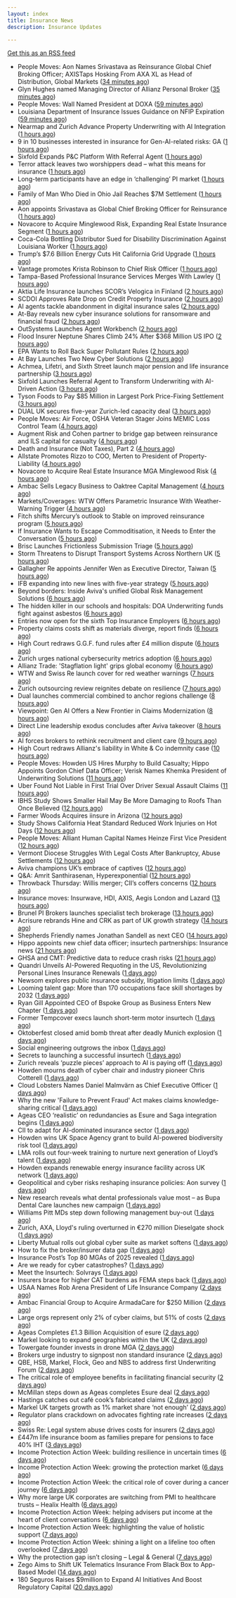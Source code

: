 ```yaml
---
layout: index
title: Insurance News
description: Insurance Updates

---
```


[Get this as an RSS feed](/insurance.rss)

<!-- news_marker starts -->
- People Moves: Aon Names Srivastava as Reinsurance Global Chief Broking Officer; AXISTaps Hosking From AXA XL as Head of Distribution, Global Markets ([34 minutes ago](https://www.insurancejournal.com/news/international/2025/10/02/842258.htm))
- Glyn Hughes named Managing Director of Allianz Personal Broker ([35 minutes ago](https://www.insurtechinsights.com/glyn-hughes-named-managing-director-of-allianz-personal-broker/))
- People Moves: Wall Named President at DOXA ([59 minutes ago](https://www.insurancejournal.com/news/midwest/2025/10/02/842248.htm))
- Louisiana Department of Insurance Issues Guidance on NFIP Expiration ([59 minutes ago](https://www.insurancejournal.com/news/southcentral/2025/10/02/842242.htm))
- Nearmap and Zurich Advance Property Underwriting with AI Integration ([1 hours ago](https://www.insurtechinsights.com/nearmap-and-zurich-advance-property-underwriting-with-ai-integration/))
- 9 in 10 businesses interested in insurance for Gen-AI-related risks: GA ([1 hours ago](https://www.reinsurancene.ws/9-in-10-businesses-interested-in-insurance-for-gen-ai-related-risks-ga/))
- Sixfold Expands P&C Platform With Referral Agent ([1 hours ago](https://insurance-edge.net/2025/10/02/sixfold-expands-pc-platform-with-referral-agent/))
- Terror attack leaves two worshippers dead – what this means for insurance ([1 hours ago](https://www.insurancebusinessmag.com/uk/news/breaking-news/terror-attack-leaves-two-worshippers-dead--what-this-means-for-insurance-551771.aspx))
- Long-term participants have an edge in ‘challenging’ PI market ([1 hours ago](https://www.postonline.co.uk/commercial/7959162/long-term-participants-have-an-edge-in-%E2%80%98challenging%E2%80%99-pi-market))
- Family of Man Who Died in Ohio Jail Reaches $7M Settlement ([1 hours ago](https://www.insurancejournal.com/news/midwest/2025/10/02/842230.htm))
- Aon appoints Srivastava as Global Chief Broking Officer for Reinsurance ([1 hours ago](https://www.reinsurancene.ws/aon-appoints-srivastava-as-global-chief-broking-officer-for-reinsurance/))
- Novacore to Acquire Minglewood Risk, Expanding Real Estate Insurance Segment ([1 hours ago](https://www.insurtechinsights.com/novacore-to-acquire-minglewood-risk-expanding-real-estate-insurance-segment/))
- Coca-Cola Bottling Distributor Sued for Disability Discrimination Against Louisiana Worker ([1 hours ago](https://www.insurancejournal.com/news/southcentral/2025/10/02/842223.htm))
- Trump’s $7.6 Billion Energy Cuts Hit California Grid Upgrade ([1 hours ago](https://www.insurancejournal.com/news/west/2025/10/02/842219.htm))
- Vantage promotes Krista Robinson to Chief Risk Officer ([1 hours ago](https://www.reinsurancene.ws/vantage-promotes-krista-robinson-to-chief-risk-officer/))
- Tampa-Based Professional Insurance Services Merges With Lawley ([1 hours ago](https://www.insurancejournal.com/news/southeast/2025/10/02/842214.htm))
- Aktia Life Insurance launches SCOR’s Velogica in Finland ([2 hours ago](https://www.reinsurancene.ws/aktia-life-insurance-launches-scors-velogica-in-finland/))
- SCDOI Approves Rate Drop on Credit Property Insurance ([2 hours ago](https://www.insurancejournal.com/news/southeast/2025/10/02/842207.htm))
- AI agents tackle abandonment in digital insurance sales ([2 hours ago](https://www.postonline.co.uk/technology/7959134/ai-agents-tackle-abandonment-in-digital-insurance-sales))
- At-Bay reveals new cyber insurance solutions for ransomware and financial fraud ([2 hours ago](https://www.reinsurancene.ws/at-bay-reveals-new-cyber-insurance-solutions-for-ransomware-and-financial-fraud/))
- OutSystems Launches Agent Workbench ([2 hours ago](https://insurance-edge.net/2025/10/02/outsystems-launches-agent-workbench/))
- Flood Insurer Neptune Shares Climb 24% After $368 Million US IPO ([2 hours ago](https://www.insurancejournal.com/news/southeast/2025/10/02/842201.htm))
- EPA Wants to Roll Back Super Pollutant Rules ([2 hours ago](https://www.insurancejournal.com/news/national/2025/10/02/842196.htm))
- At Bay Launches Two New Cyber Solutions ([2 hours ago](https://insurance-edge.net/2025/10/02/at-bay-launches-two-new-cyber-solutions/))
- Achmea, Lifetri, and Sixth Street launch major pension and life insurance partnership ([3 hours ago](https://www.reinsurancene.ws/achmea-lifetri-and-sixth-street-launch-major-pension-and-life-insurance-partnership/))
- Sixfold Launches Referral Agent to Transform Underwriting with AI-Driven Action ([3 hours ago](https://www.insurtechinsights.com/sixfold-launches-referral-agent-to-transform-underwriting-with-ai-driven-action/))
- Tyson Foods to Pay $85 Million in Largest Pork Price-Fixing Settlement ([3 hours ago](https://www.insurancejournal.com/news/national/2025/10/02/842191.htm))
- DUAL UK secures five-year Zurich-led capacity deal ([3 hours ago](https://www.reinsurancene.ws/dual-uk-secures-five-year-zurich-led-capacity-deal/))
- People Moves: Air Force, OSHA Veteran Stager Joins MEMIC Loss Control Team ([4 hours ago](https://www.insurancejournal.com/news/east/2025/10/02/841111.htm))
- Augment Risk and Cohen partner to bridge gap between reinsurance and ILS capital for casualty ([4 hours ago](https://www.reinsurancene.ws/augment-risk-and-cohen-partner-to-bridge-gap-between-reinsurance-and-ils-capital-for-casualty/))
- Death and Insurance (Not Taxes), Part 2 ([4 hours ago](https://www.insurancejournal.com/blogs/academy-journal/2025/10/02/839752.htm))
- Allstate Promotes Rizzo to COO, Merten to President of Property-Liability ([4 hours ago](https://www.insurancejournal.com/news/national/2025/10/02/842170.htm))
- Novacore to Acquire Real Estate Insurance MGA Minglewood Risk ([4 hours ago](https://www.insurancejournal.com/news/east/2025/10/02/842174.htm))
- Ambac Sells Legacy Business to Oaktree Capital Management ([4 hours ago](https://insurance-edge.net/2025/10/02/ambac-sells-legacy-business-to-oaktree-capital-management/))
- Markets/Coverages: WTW Offers Parametric Insurance With Weather-Warning Trigger ([4 hours ago](https://www.insurancejournal.com/news/international/2025/10/02/842165.htm))
- Fitch shifts Mercury’s outlook to Stable on improved reinsurance program ([5 hours ago](https://www.reinsurancene.ws/fitch-shifts-mercurys-outlook-to-stable-on-improved-reinsurance-program/))
- If Insurance Wants to Escape Commoditisation, it Needs to Enter the Conversation ([5 hours ago](https://insurance-edge.net/2025/10/02/if-insurance-wants-to-escape-commoditisation-it-needs-to-enter-the-conversation/))
- Brisc Launches Frictionless Submission Triage ([5 hours ago](https://insurance-edge.net/2025/10/02/brisc-launches-frictionless-submission-triage/))
- Storm Threatens to Disrupt Transport Systems Across Northern UK ([5 hours ago](https://www.insurancejournal.com/news/international/2025/10/02/842159.htm))
- Gallagher Re appoints Jennifer Wen as Executive Director, Taiwan ([5 hours ago](https://www.reinsurancene.ws/gallagher-re-appoints-jennifer-wen-as-executive-director-taiwan/))
- IFB expanding into new lines with five-year strategy ([5 hours ago](https://www.postonline.co.uk/news/7959109/ifb-to-delve-into-new-lines-with-new-five-year-strategy))
- Beyond borders: Inside Aviva's unified Global Risk Management Solutions ([6 hours ago](https://www.insurancebusinessmag.com/uk/news/breaking-news/beyond-borders-inside-avivas-unified-global-risk-management-solutions-550526.aspx))
- The hidden killer in our schools and hospitals: DOA Underwriting funds fight against asbestos ([6 hours ago](https://www.insurancebusinessmag.com/uk/news/non-profits/the-hidden-killer-in-our-schools-and-hospitals-doa-underwriting-funds-fight-against-asbestos-551730.aspx))
- Entries now open for the sixth Top Insurance Employers ([6 hours ago](https://www.insurancebusinessmag.com/uk/news/breaking-news/entries-now-open-for-the-sixth-top-insurance-employers-551729.aspx))
- Property claims costs shift as materials diverge, report finds ([6 hours ago](https://www.insurancebusinessmag.com/uk/news/property-insurance/property-claims-costs-shift-as-materials-diverge-report-finds-551728.aspx))
- High Court redraws G.G.F. fund rules after £4 million dispute ([6 hours ago](https://www.insurancebusinessmag.com/uk/news/claims/high-court-redraws-g-g-f--fund-rules-after-4-million-dispute-551727.aspx))
- Zurich urges national cybersecurity metrics adoption ([6 hours ago](https://www.insurancebusinessmag.com/uk/news/cyber/zurich-urges-national-cybersecurity-metrics-adoption-551721.aspx))
- Allianz Trade: 'Stagflation light' grips global economy ([6 hours ago](https://www.insurancebusinessmag.com/uk/news/breaking-news/allianz-trade-stagflation-light-grips-global-economy-551716.aspx))
- WTW and Swiss Re launch cover for red weather warnings ([7 hours ago](https://www.postonline.co.uk/commercial/7959161/wtw-and-swiss-re-launch-cover-for-red-weather-warnings))
- Zurich outsourcing review reignites debate on resilience ([7 hours ago](https://www.insurancebusinessmag.com/uk/news/breaking-news/zurich-outsourcing-review-reignites-debate-on-resilience-551713.aspx))
- Dual launches commercial combined to anchor regions challenge ([8 hours ago](https://www.postonline.co.uk/commercial/7959111/dual-launches-commercial-combined-to-anchor-regions-challenge))
- Viewpoint: Gen AI Offers a New Frontier in Claims Modernization ([8 hours ago](https://www.insurancejournal.com/news/international/2025/10/02/842141.htm))
- Direct Line leadership exodus concludes after Aviva takeover ([8 hours ago](https://www.postonline.co.uk/news/7959157/direct-line-leadership-exodus-concludes-after-aviva-takeover))
- AI forces brokers to rethink recruitment and client care ([9 hours ago](https://www.postonline.co.uk/broker/7959153/ai-forces-brokers-to-rethink-recruitment-and-client-care))
- High Court redraws Allianz's liability in White & Co indemnity case ([10 hours ago](https://www.insurancebusinessmag.com/uk/news/professional-liability/high-court-redraws-allianzs-liability-in-white-and-co-indemnity-case-551683.aspx))
- People Moves: Howden US Hires Murphy to Build Casualty; Hippo Appoints Gordon Chief Data Officer; Verisk Names Khemka President of Underwriting Solutions ([11 hours ago](https://www.insurancejournal.com/news/national/2025/10/02/841127.htm))
- Uber Found Not Liable in First Trial Over Driver Sexual Assault Claims ([11 hours ago](https://www.insurancejournal.com/news/national/2025/10/02/841329.htm))
- IBHS Study Shows Smaller Hail May Be More Damaging to Roofs Than Once Believed ([12 hours ago](https://www.insurancejournal.com/news/southeast/2025/10/02/842108.htm))
- Farmer Woods Acquires iinsure in Arizona ([12 hours ago](https://www.insurancejournal.com/news/west/2025/10/02/841169.htm))
- Study Shows California Heat Standard Reduced Work Injuries on Hot Days ([12 hours ago](https://www.insurancejournal.com/news/west/2025/10/02/841143.htm))
- People Moves: Alliant Human Capital Names Heinze First Vice President ([12 hours ago](https://www.insurancejournal.com/news/west/2025/10/02/840601.htm))
- Vermont Diocese Struggles With Legal Costs After Bankruptcy, Abuse Settlements ([12 hours ago](https://www.insurancejournal.com/news/east/2025/10/02/842124.htm))
- Aviva champions UK’s embrace of captives ([12 hours ago](https://www.postonline.co.uk/commercial/7959147/aviva-champions-uk%E2%80%99s-embrace-of-captives))
- Q&A: Amrit Santhirasenan, Hyperexponential ([12 hours ago](https://www.postonline.co.uk/technology/7958143/qa-amrit-santhirasenan-hyperexponential))
- Throwback Thursday: Willis merger; CII’s coffers concerns ([12 hours ago](https://www.postonline.co.uk/people/7956770/throwback-thursday-willis-merger-cii%E2%80%99s-coffers-concerns))
- Insurance moves: Insurwave, HDI, AXIS, Aegis London and Lazard ([13 hours ago](https://www.insurancebusinessmag.com/uk/news/breaking-news/insurance-moves-insurwave-hdi-axis-aegis-london-and-lazard-551676.aspx))
- Brunel PI Brokers launches specialist tech brokerage ([13 hours ago](https://www.insurancebusinessmag.com/uk/news/technology/brunel-pi-brokers-launches-specialist-tech-brokerage-551673.aspx))
- Acrisure rebrands Hine and CRK as part of UK growth strategy ([14 hours ago](https://www.insurancebusinessmag.com/uk/news/breaking-news/acrisure-rebrands-hine-and-crk-as-part-of-uk-growth-strategy-551666.aspx))
- Shepherds Friendly names Jonathan Sandell as next CEO ([14 hours ago](https://www.insurancebusinessmag.com/uk/news/breaking-news/shepherds-friendly-names-jonathan-sandell-as-next-ceo-551665.aspx))
- Hippo appoints new chief data officer; insurtech partnerships: Insurance news ([21 hours ago](https://www.dig-in.com/news/hippo-appoints-new-chief-data-officer-insurance-news))
- GHSA and CMT: Predictive data to reduce crash risks ([21 hours ago](https://www.dig-in.com/news/ghsa-and-cmt-predictive-data-to-reduce-crash-risks))
- Quandri Unveils AI-Powered Requoting in the US, Revolutionizing Personal Lines Insurance Renewals ([1 days ago](https://www.insurtechinsights.com/quandri-unveils-ai-powered-requoting-in-the-us-revolutionizing-personal-lines-insurance-renewals/))
- Newsom explores public insurance subsidy, litigation limits ([1 days ago](https://www.dig-in.com/news/newsom-explores-public-insurance-subsidy-litigation-limits))
- Looming talent gap: More than 170 occupations face skill shortages by 2032 ([1 days ago](https://www.insurancebusinessmag.com/uk/business-strategy/looming-talent-gap-more-than-170-occupations-face-skill-shortages-by-2032-551635.aspx))
- Ryan Gill Appointed CEO of Bspoke Group as Business Enters New Chapter ([1 days ago](https://www.insurtechinsights.com/ryan-gill-appointed-ceo-of-bspoke-group-as-business-enters-new-chapter/))
- Former Tempcover execs launch short-term motor insurtech ([1 days ago](https://www.postonline.co.uk/personal/7959152/former-tempcover-execs-launch-short-term-motor-insurtech))
- Oktoberfest closed amid bomb threat after deadly Munich explosion ([1 days ago](https://www.insurancebusinessmag.com/uk/news/breaking-news/oktoberfest-closed-amid-bomb-threat-after-deadly-munich-explosion-551618.aspx))
- Social engineering outgrows the inbox ([1 days ago](https://www.insurancebusinessmag.com/uk/news/cyber/social-engineering-outgrows-the-inbox-551287.aspx))
- Secrets to launching a successful insurtech ([1 days ago](https://www.dig-in.com/podcast/secrets-to-launching-a-successful-insurtech))
- Zurich reveals ‘puzzle pieces’ approach to AI is paying off ([1 days ago](https://www.postonline.co.uk/technology/7959150/zurich-reveals-%E2%80%98puzzle-pieces%E2%80%99-approach-to-ai-is-paying-off))
- Howden mourns death of cyber chair and industry pioneer Chris Cotterell ([1 days ago](https://www.insurancebusinessmag.com/uk/news/breaking-news/howden-mourns-death-of-cyber-chair-and-industry-pioneer-chris-cotterell-551584.aspx))
- Cloud Lobsters Names Daniel Malmvärn as Chief Executive Officer ([1 days ago](https://www.insurtechinsights.com/cloud-lobsters-names-daniel-malmvarn-as-chief-executive-officer/))
- Why the new 'Failure to Prevent Fraud' Act makes claims knowledge-sharing critical ([1 days ago](https://www.insurancebusinessmag.com/uk/news/columns/why-the-new-failure-to-prevent-fraud-act-makes-claims-knowledgesharing-critical-551576.aspx))
- Ageas CEO ‘realistic’ on redundancies as Esure and Saga integration begins ([1 days ago](https://www.postonline.co.uk/personal/7959149/ageas-ceo-%E2%80%98realistic%E2%80%99-on-redundancies-as-esure-and-saga-integration-begins))
- CII to adapt for AI-dominated insurance sector ([1 days ago](https://www.postonline.co.uk/news/7959148/cii-to-adapt-for-ai-dominated-insurance-sector))
- Howden wins UK Space Agency grant to build AI-powered biodiversity risk tool ([1 days ago](https://www.insurancebusinessmag.com/uk/news/technology/howden-wins-uk-space-agency-grant-to-build-aipowered-biodiversity-risk-tool-551566.aspx))
- LMA rolls out four-week training to nurture next generation of Lloyd’s talent ([1 days ago](https://www.insurancebusinessmag.com/uk/news/breaking-news/lma-rolls-out-fourweek-training-to-nurture-next-generation-of-lloyds-talent-551565.aspx))
- Howden expands renewable energy insurance facility across UK network ([1 days ago](https://www.insurancebusinessmag.com/uk/news/breaking-news/howden-expands-renewable-energy-insurance-facility-across-uk-network-551555.aspx))
- Geopolitical and cyber risks reshaping insurance policies: Aon survey ([1 days ago](https://www.insurancebusinessmag.com/uk/news/breaking-news/geopolitical-and-cyber-risks-reshaping-insurance-policies-aon-survey-551545.aspx))
- New research reveals what dental professionals value most – as Bupa Dental Care launches new campaign ([1 days ago](https://ifamagazine.com/new-research-reveals-what-dental-professionals-value-most-as-bupa-dental-care-launches-new-campaign/))
- Williams Pitt MDs step down following management buy-out ([1 days ago](https://www.postonline.co.uk/people/7959125/williams-pitt-mds-step-down-following-management-buy-out))
- Zurich, AXA, Lloyd's ruling overturned in €270 million Dieselgate shock ([1 days ago](https://www.insurancebusinessmag.com/uk/news/auto-motor/zurich-axa-lloyds-ruling-overturned-in-270-million-dieselgate-shock-551525.aspx))
- Liberty Mutual rolls out global cyber suite as market softens ([1 days ago](https://www.insurancebusinessmag.com/uk/news/cyber/liberty-mutual-rolls-out-global-cyber-suite-as-market-softens-551514.aspx))
- How to fix the broker/insurer data gap ([1 days ago](https://www.postonline.co.uk/technology/7958263/how-to-fix-the-brokerinsurer-data-gap))
- Insurance Post’s Top 80 MGAs of 2025 revealed ([1 days ago](https://www.postonline.co.uk/news/7958877/insurance-post%E2%80%99s-top-80-mgas-of-2025-revealed))
- Are we ready for cyber catastrophes? ([1 days ago](https://www.postonline.co.uk/commercial/7959014/are-we-ready-for-cyber-catastrophes))
- Meet the Insurtech: Solvrays ([1 days ago](https://www.dig-in.com/news/meet-the-insurtech-solvrays))
- Insurers brace for higher CAT burdens as FEMA steps back ([1 days ago](https://www.dig-in.com/opinion/insurers-brace-for-higher-cat-burdens-as-fema-steps-back))
- USAA Names Rob Arena President of Life Insurance Company ([2 days ago](https://www.insurtechinsights.com/usaa-names-rob-arena-president-of-life-insurance-company/))
- Ambac Financial Group to Acquire ArmadaCare for $250 Million ([2 days ago](https://www.insurtechinsights.com/ambac-financial-group-to-acquire-armadacare-for-250-million/))
- Large orgs represent only 2% of cyber claims, but 51% of costs ([2 days ago](https://www.dig-in.com/news/large-orgs-are-only-2-of-cyber-claims-but-51-of-costs))
- Ageas Completes £1.3 Billion Acquisition of esure ([2 days ago](https://www.insurtechinsights.com/ageas-completes-1-3-billion-acquisition-of-esure/))
- Markel looking to expand geographies within the UK ([2 days ago](https://www.postonline.co.uk/commercial/7959096/markel-looking-to-expand-geographies-within-the-uk))
- Towergate founder invests in drone MGA ([2 days ago](https://www.postonline.co.uk/commercial/7959135/towergate-founder-invests-in-drone-mga))
- Brokers urge industry to signpost non standard insurance ([2 days ago](https://www.postonline.co.uk/broker/7959133/brokers-urge-industry-to-signpost-non-standard-insurance))
- QBE, HSB, Markel, Flock, Geo and NBS to address first Underwriting Forum ([2 days ago](https://www.postonline.co.uk/commercial/7959128/qbe-hsb-markel-flock-geo-and-nbs-to-address-first-underwriting-forum))
- The critical role of employee benefits in facilitating financial security ([2 days ago](https://www.dig-in.com/opinion/the-critical-role-of-employee-benefits-in-facilitating-financial-security))
- McMillan steps down as Ageas completes Esure deal ([2 days ago](https://www.postonline.co.uk/news/7959131/mcmillan-steps-down-as-ageas-completes-esure-deal))
- Hastings catches out café cook’s fabricated claims ([2 days ago](https://www.postonline.co.uk/news/7959130/hastings-catches-out-caf%C3%A9-cook%E2%80%99s-fabricated-claims))
- Markel UK targets growth as 1% market share ‘not enough’ ([2 days ago](https://www.postonline.co.uk/news/7959094/markel-uk-targets-growth-as-1-market-share-%E2%80%98not-enough%E2%80%99))
- Regulator plans crackdown on advocates fighting rate increases ([2 days ago](https://www.dig-in.com/news/regulator-plans-crackdown-on-advocates-fighting-rate-increases))
- Swiss Re: Legal system abuse drives costs for insurers ([2 days ago](https://www.dig-in.com/news/swiss-re-legal-system-abuse-drives-costs-for-insurers))
- £447m life insurance boom as families prepare for pensions to face 40% IHT ([3 days ago](https://ifamagazine.com/447m-life-insurance-boom-as-families-prepare-for-pensions-to-face-40-iht/))
- Income Protection Action Week: building resilience in uncertain times ([6 days ago](https://ifamagazine.com/income-protection-action-week-building-resilience-in-uncertain-times/))
- Income Protection Action Week: growing the protection market ([6 days ago](https://ifamagazine.com/income-protection-action-week-growing-the-protection-market/))
- Income Protection Action Week: the critical role of cover during a cancer journey ([6 days ago](https://ifamagazine.com/income-protection-action-week-the-critical-role-of-cover-during-a-cancer-journey/))
- Why more large UK corporates are switching from PMI to healthcare trusts – Healix Health ([6 days ago](https://ifamagazine.com/why-more-large-uk-corporates-are-switching-from-pmi-to-healthcare-trusts-healix-health/))
- Income Protection Action Week: helping advisers put income at the heart of client conversations ([6 days ago](https://ifamagazine.com/income-protection-action-week-helping-advisers-put-income-at-the-heart-of-client-conversations/))
- Income Protection Action Week: highlighting the value of holistic support ([7 days ago](https://ifamagazine.com/income-protection-action-week-highlighting-the-value-of-holistic-support-as-day-four-draws-to-a-close/))
- Income Protection Action Week: shining a light on a lifeline too often overlooked ([7 days ago](https://ifamagazine.com/income-protection-action-week-shining-a-light-on-a-lifeline-too-often-overlooked/))
- Why the protection gap isn’t closing – Legal & General ([7 days ago](https://ifamagazine.com/why-the-protection-gap-isnt-closing-legal-general/))
- Zego Aims to Shift UK Telematics Insurance From Black Box to App-Based Model ([14 days ago](https://thefintechtimes.com/zego-aims-to-shift-uk-telematics-insurance-from-black-box-to-app-based-model/))
- 180 Seguros Raises $9million to Expand AI Initiatives And Boost Regulatory Capital ([20 days ago](https://thefintechtimes.com/180-seguros-raises-9m-to-expand-ai-initiatives-and-boost-regulatory-capital/))

<!-- news_marker ends -->
